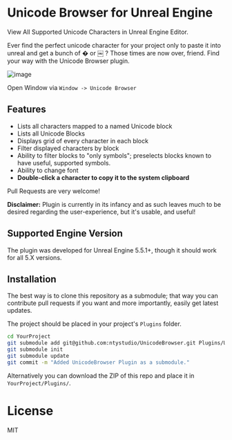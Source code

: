 # Unicode Browser for Unreal Engine

View All Supported Unicode Characters in Unreal Engine Editor.

Ever find the perfect unicode character for your project only to paste it into unreal and get a bunch of � or ￼ ?
Those times are now over, friend. Find your way with the Unicode Browser plugin.

![image](https://github.com/user-attachments/assets/ac6a1e00-3b38-4d3a-b607-fa6a8cf62a36)

Open Window via `Window -> Unicode Browser`

## Features

* Lists all characters mapped to a named Unicode block
* Lists all Unicode Blocks
* Displays grid of every character in each block
* Filter displayed characters by block
* Ability to filter blocks to "only symbols"; preselects blocks known to have useful, supported symbols.
* Ability to change font
* **Double-click a character to copy it to the system clipboard**

Pull Requests are very welcome!

**Disclaimer:** Plugin is currently in its infancy and as such leaves much to be desired regarding the user-experience, but it's usable, and useful!

## Supported Engine Version

The plugin was developed for Unreal Engine 5.5.1+, though it should work for all 5.X versions.

## Installation

The best way is to clone this repository as a submodule; that way you can contribute
pull requests if you want and more importantly, easily get latest updates.
 
The project should be placed in your project's `Plugins` folder.

```bash
cd YourProject
git submodule add git@github.com:ntystudio/UnicodeBrowser.git Plugins/UnicodeBrowser
git submodule init
git submodule update
git commit -m "Added UnicodeBrowser Plugin as a submodule."
```

Alternatively you can download the ZIP of this repo and place it in `YourProject/Plugins/`.

# License

MIT
